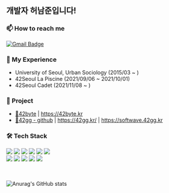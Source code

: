 ## 개발자 허남준입니다!

  
### 📫 How to reach me
[![Gmail Badge](https://img.shields.io/badge/Gmail-D14836?style=for-the-badge&logo=gmail&logoColor=white&link=mailto:namjun1084@gmail.com)](mailto:namjun1084@gmail.com)

### 📖 My Experience
+ University of Seoul, Urban Sociology (2015/03 ~ )
+ 42Seoul La Piscine (2021/09/06 ~ 2021/10/01)
+ 42Seoul Cadet (2021/11/08 ~ )

### 🎯 Project
+ [💬42byte](https://github.com/blind-42/42byte) | https://42byte.kr
+ [🏓42gg - github](https://github.com/42organization/42gg.server.dev) | https://42gg.kr/ | https://softwave.42gg.kr

### 🛠 Tech Stack
<span>
<img src="https://img.shields.io/badge/JAVA-007396?style=for-the-badge&logo=java&logoColor=white">
<img src="https://img.shields.io/badge/spring-6DB33F?style=for-the-badge&logo=spring&logoColor=white">
<img src="https://img.shields.io/badge/spring_boot-6DB33F?style=for-the-badge&logo=spring_boot&logoColor=white">
<img src="https://img.shields.io/badge/spring_security-6DB33F?style=for-the-badge&logo=spring_security&logoColor=white">
<img src="https://img.shields.io/badge/nginx-009639?style=for-the-badge&logo=nginx&logoColor=white">
<img src="https://img.shields.io/badge/nestjs-E0234E?style=for-the-badge&logo=nestjs&logoColor=white">
  
<br/>
<img src="https://img.shields.io/badge/apache_tomcat-F8DC75?style=for-the-badge&logo=apache_tomcat&logoColor=white">
<img src="https://img.shields.io/badge/linux-FCC624?style=for-the-badge&logo=linux&logoColor=black">
<img src="https://img.shields.io/badge/aws-232F3E?style=for-the-badge&logo=aws&logoColor=white">
<img src="https://img.shields.io/badge/mysql-4479A1?style=for-the-badge&logo=mysql&logoColor=white">
<img src="https://img.shields.io/badge/redis-DC382D?style=for-the-badge&logo=redis&logoColor=white">
</span>

<br/>
<br/>
<br/>

![Anurag's GitHub stats](https://github-readme-stats.vercel.app/api?username=nheo9143&show_icons=true&theme=스타일)
